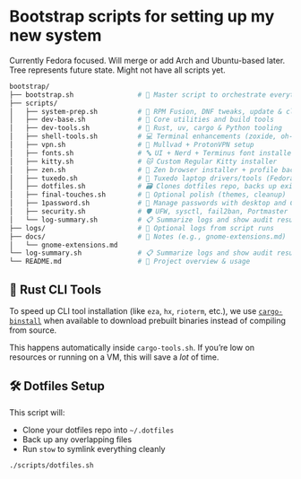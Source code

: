 # Bootstrap scripts for setting up my new system

Currently Fedora focused. Will merge or add Arch and Ubuntu-based later. Tree represents
future state. Might not have all scripts yet.

```bash
bootstrap/
├── bootstrap.sh                # 🧠 Master script to orchestrate everything
├── scripts/
│   ├── system-prep.sh          # 🧼 RPM Fusion, DNF tweaks, update & cleanup
│   ├── dev-base.sh             # 🧱 Core utilities and build tools
│   ├── dev-tools.sh            # 🦀 Rust, uv, cargo & Python tooling
│   ├── shell-tools.sh          # 💻 Terminal enhancements (zoxide, oh-my-posh)
│   ├── vpn.sh                  # 🔐 Mullvad + ProtonVPN setup
│   ├── fonts.sh                # 🔤 UI + Nerd + Terminus font installer
│   ├── kitty.sh                # 🐱 Custom Regular Kitty installer
│   ├── zen.sh                  # 🧘 Zen browser installer + profile backup/version check
│   ├── tuxedo.sh               # 🧬 Tuxedo laptop drivers/tools (Fedora-friendly)
│   ├── dotfiles.sh             # 🗃 Clones dotfiles repo, backs up existing, runs Stow
│   ├── final-touches.sh        # 🎀 Optional polish (themes, cleanup)
│   ├── 1password.sh            # 🔐 Manage passwords with desktop and CLI implementation
│   ├── security.sh             # 🛡️ UFW, sysctl, fail2ban, Portmaster & hardening
│   └── log-summary.sh          # 📋 Summarize logs and show audit results (optional)
├── logs/                       # 📜 Optional logs from script runs
├── docs/                       # 📄 Notes (e.g., gnome-extensions.md)
│   └── gnome-extensions.md
└── log-summary.sh              # 📋 Summarize logs and show audit results (optional)
└── README.md                   # 📘 Project overview & usage
```

## 🦀 Rust CLI Tools

To speed up CLI tool installation (like `eza`, `hx`, `rioterm`, etc.), we use [`cargo-binstall`](https://github.com/cargo-bins/cargo-binstall) when available to download prebuilt binaries instead of compiling from source.

This happens automatically inside `cargo-tools.sh`. If you’re low on resources or running on a VM, this will save a _lot_ of time.

## 🛠️ Dotfiles Setup

This script will:

- Clone your dotfiles repo into `~/.dotfiles`
- Back up any overlapping files
- Run `stow` to symlink everything cleanly

```bash
./scripts/dotfiles.sh
```
